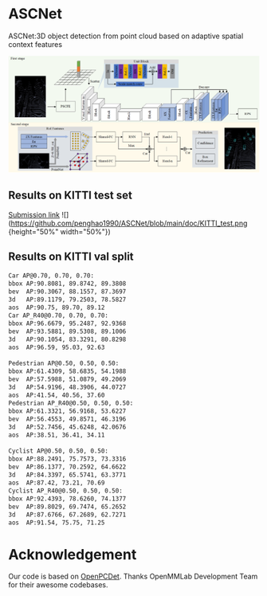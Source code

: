 # ASCNet
ASCNet:3D object detection from point cloud  based on adaptive spatial context features

![](https://github.com/penghao1990/ASCNet/blob/main/doc/ASCNet.png)

## Results on KITTI test set

[Submission link](http://www.cvlibs.net/datasets/kitti/eval_object_detail.php?&result=2ebb102bbe17b89131b8997bfc5e259910428e70)
![](https://github.com/penghao1990/ASCNet/blob/main/doc/KITTI_test.png {height="50%" width="50%"})

## Results on KITTI val split
```
Car AP@0.70, 0.70, 0.70:
bbox AP:90.8081, 89.8742, 89.3808
bev  AP:90.3067, 88.1557, 87.3697
3d   AP:89.1179, 79.2503, 78.5827
aos  AP:90.75, 89.70, 89.12
Car AP_R40@0.70, 0.70, 0.70:
bbox AP:96.6679, 95.2487, 92.9368
bev  AP:93.5881, 89.5308, 89.1006
3d   AP:90.1054, 83.3291, 80.8298
aos  AP:96.59, 95.03, 92.63

Pedestrian AP@0.50, 0.50, 0.50:
bbox AP:61.4309, 58.6835, 54.1988
bev  AP:57.5988, 51.0879, 49.2069
3d   AP:54.9196, 48.3906, 44.0727
aos  AP:41.54, 40.56, 37.60
Pedestrian AP_R40@0.50, 0.50, 0.50:
bbox AP:61.3321, 56.9168, 53.6227
bev  AP:56.4553, 49.8571, 46.3196
3d   AP:52.7456, 45.6248, 42.0676
aos  AP:38.51, 36.41, 34.11

Cyclist AP@0.50, 0.50, 0.50:
bbox AP:88.2491, 75.7573, 73.3316
bev  AP:86.1377, 70.2592, 64.6622
3d   AP:84.3397, 65.5741, 63.3771
aos  AP:87.42, 73.21, 70.69
Cyclist AP_R40@0.50, 0.50, 0.50:
bbox AP:92.4393, 78.6260, 74.1377
bev  AP:89.8029, 69.7474, 65.2652
3d   AP:87.6766, 67.2689, 62.7271
aos  AP:91.54, 75.75, 71.25

```

# Acknowledgement
Our code is based on [OpenPCDet](https://github.com/open-mmlab/OpenPCDet). Thanks OpenMMLab Development Team for their awesome codebases.
